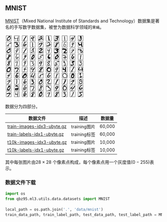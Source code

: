## MNIST

[MNIST](http://yann.lecun.com/exdb/mnist/)（Mixed National Institute of Standards and Technology）数据集是著名的手写数字数据集，被誉为数据科学领域的`果蝇`。

![img](images/8389494-c279133be28eb263.webp)

数据分为四部分。

| 数据文件                                                     | 描述         | 数据量 |
| ------------------------------------------------------------ | ------------ | ------ |
| [train-images-idx3-ubyte.gz](http://yann.lecun.com/exdb/mnist/train-images-idx3-ubyte.gz) | training图片 | 60,000 |
| [train-labels-idx1-ubyte.gz](http://yann.lecun.com/exdb/mnist/train-labels-idx1-ubyte.gz) | training标签 | 60,000 |
| [t10k-images-idx3-ubyte.gz](http://yann.lecun.com/exdb/mnist/t10k-images-idx3-ubyte.gz) | training图片 | 10,000 |
| [t10k-labels-idx1-ubyte.gz](http://yann.lecun.com/exdb/mnist/t10k-labels-idx1-ubyte.gz) | training标签 | 10,000 |

其中每张图片由$28 \times 28$ 个像素点构成，每个像素点用一个灰度值($0-255$)表示。

### 数据文件下载

~~~python
import os
from qbz95.ml3.utils.data.datasets import MNIST

local_path = os.path.join('.', 'data/mnist')
train_data_path, train_label_path, test_data_path, test_label_path = MNIST.download(local_path)
~~~


